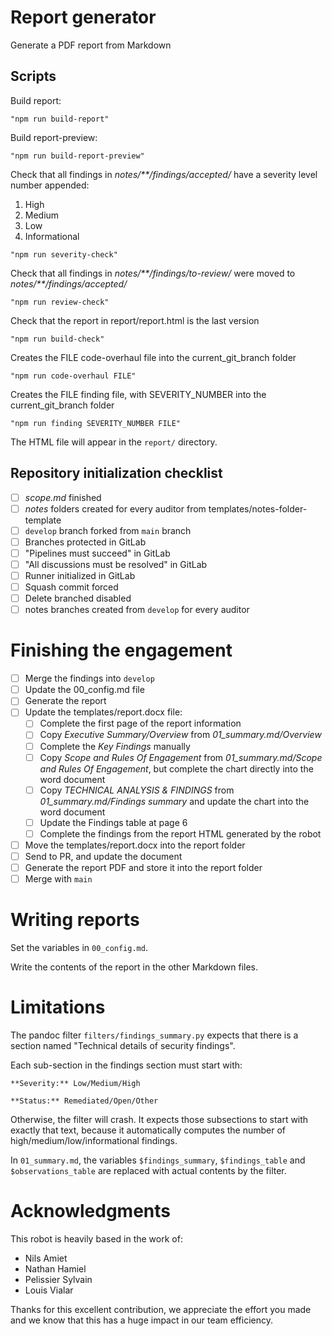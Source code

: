 # Report generator

Generate a PDF report from Markdown

## Scripts

Build report:

```
"npm run build-report"
```

Build report-preview:

```
"npm run build-report-preview"
```

Check that all findings in _notes/\*\*/findings/accepted/_ have a severity level number appended:

1. High
2. Medium
3. Low
4. Informational

```
"npm run severity-check"
```

Check that all findings in _notes/\*\*/findings/to-review/_ were moved to _notes/\*\*/findings/accepted/_

```
"npm run review-check"
```

Check that the report in report/report.html is the last version

```
"npm run build-check"
```

Creates the FILE code-overhaul file into the current_git_branch folder

```
"npm run code-overhaul FILE"
```

Creates the FILE finding file, with SEVERITY_NUMBER into the current_git_branch folder

```
"npm run finding SEVERITY_NUMBER FILE"
```

The HTML file will appear in the `report/` directory.

## Repository initialization checklist

- [ ] _scope.md_ finished
- [ ] _notes_ folders created for every auditor from templates/notes-folder-template
- [ ] `develop` branch forked from `main` branch
- [ ] Branches protected in GitLab
- [ ] "Pipelines must succeed" in GitLab
- [ ] "All discussions must be resolved" in GitLab
- [ ] Runner initialized in GitLab
- [ ] Squash commit forced
- [ ] Delete branched disabled
- [ ] notes branches created from `develop` for every auditor

# Finishing the engagement

- [ ] Merge the findings into `develop`
- [ ] Update the 00_config.md file
- [ ] Generate the report
- [ ] Update the templates/report.docx file:
  - [ ] Complete the first page of the report information
  - [ ] Copy _Executive Summary/Overview_ from _01_summary.md/Overview_
  - [ ] Complete the _Key Findings_ manually
  - [ ] Copy _Scope and Rules Of Engagement_ from _01_summary.md/Scope and Rules Of Engagement_, but complete the chart directly into the word document
  - [ ] Copy _TECHNICAL ANALYSIS & FINDINGS_ from _01_summary.md/Findings summary_ and update the chart into the word document
  - [ ] Update the Findings table at page 6
  - [ ] Complete the findings from the report HTML generated by the robot
- [ ] Move the templates/report.docx into the report folder
- [ ] Send to PR, and update the document
- [ ] Generate the report PDF and store it into the report folder
- [ ] Merge with `main`

# Writing reports

Set the variables in `00_config.md`.

Write the contents of the report in the other Markdown files.

# Limitations

The pandoc filter `filters/findings_summary.py` expects that there is a section named "Technical details of security findings".

Each sub-section in the findings section must start with:

```
**Severity:** Low/Medium/High

**Status:** Remediated/Open/Other
```

Otherwise, the filter will crash. It expects those subsections to start with exactly that text, because it automatically
computes the number of high/medium/low/informational findings.

In `01_summary.md`, the variables `$findings_summary`, `$findings_table` and `$observations_table` are replaced with
actual contents by the filter.

# Acknowledgments

This robot is heavily based in the work of:

- Nils Amiet
- Nathan Hamiel
- Pelissier Sylvain
- Louis Vialar

Thanks for this excellent contribution, we appreciate the effort you made and we know that this has a huge impact in our team efficiency.
